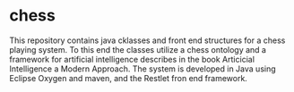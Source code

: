 # chess
This repository contains java cklasses and front end structures for a chess playing system.
To this end the classes utilize a chess ontology and a framework for artificial intelligence 
describes in the book Articicial Intelligence a Modern  Approach.
The system is developed in Java using Eclipse Oxygen and maven, and the Restlet fron end framework.


